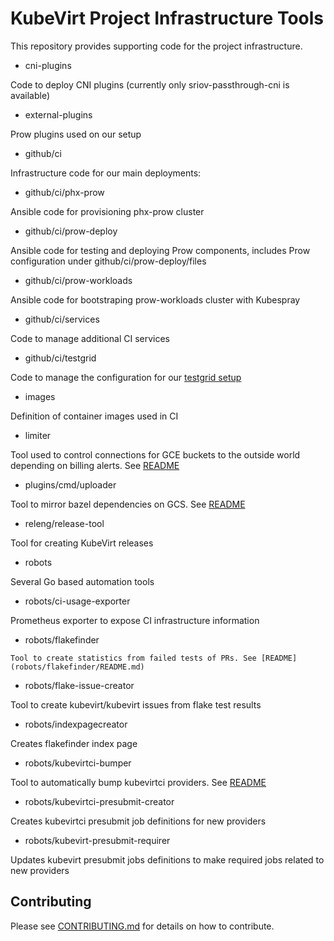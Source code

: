 # KubeVirt Project Infrastructure Tools

This repository provides supporting code for the project infrastructure.

 * cni-plugins

 Code to deploy CNI plugins (currently only sriov-passthrough-cni is available)

 * external-plugins

 Prow plugins used on our setup

 * github/ci

 Infrastructure code for our main deployments:

   * github/ci/phx-prow

   Ansible code for provisioning phx-prow cluster

   * github/ci/prow-deploy

   Ansible code for testing and deploying Prow components, includes Prow configuration under github/ci/prow-deploy/files

   * github/ci/prow-workloads

   Ansible code for bootstraping prow-workloads cluster with Kubespray

   * github/ci/services

   Code to manage additional CI services

   * github/ci/testgrid

   Code to manage the configuration for our [testgrid setup](https://testgrid.k8s.io/kubevirt)

 * images

 Definition of container images used in CI

 * limiter

 Tool used to control connections for GCE buckets to the outside world depending on billing alerts. See [README](limiter/README.md)

 * plugins/cmd/uploader

 Tool to mirror bazel dependencies on GCS. See [README](plugins/cmd/uploader/README.md)

 * releng/release-tool

 Tool for creating KubeVirt releases

 * robots

 Several Go based automation tools

   * robots/ci-usage-exporter

   Prometheus exporter to expose CI infrastructure information

   * robots/flakefinder

    Tool to create statistics from failed tests of PRs. See [README](robots/flakefinder/README.md)

   * robots/flake-issue-creator

   Tool to create kubevirt/kubevirt issues from flake test results

   * robots/indexpagecreator

   Creates flakefinder index page

   * robots/kubevirtci-bumper

   Tool to automatically bump kubevirtci providers. See [README](robots/kubevirtci-bumper/README.md)

   * robots/kubevirtci-presubmit-creator

   Creates kubevirtci presubmit job definitions for new providers

   * robots/kubevirt-presubmit-requirer

   Updates kubevirt presubmit jobs definitions to make required jobs related to new providers

## Contributing

Please see [CONTRIBUTING.md](CONTRIBUTING.md) for details on how to contribute.
